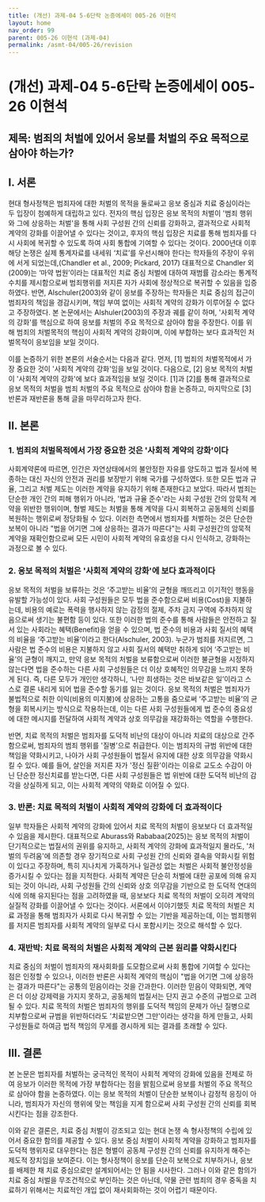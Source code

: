 ```yaml
---
title: (개선) 과제-04 5-6단락 논증에세이 005-26 이현석
layout: home
nav_order: 99
parent: 005-26 이현석 (과제-04)
permalink: /asmt-04/005-26/revision
---
```


# (개선) 과제-04 5-6단락 논증에세이 005-26 이현석 

## 제목: 범죄의 처벌에 있어서 응보를 처벌의 주요 목적으로 삼아야 하는가?

## I. 서론

현대 형사정책은 범죄자에 대한 처벌의 목적을 둘로싸고 응보 중심과 치료 중심이라는 두 입장이 첨예하게 대립하고 있다. 전자의 핵심 입장은 응보 목적의 처벌이 '범죄 행위와 그에 상응하는 처벌'을 통해 사회 구성원 간의 신뢰를 강화하고, 결과적으로 사회적 계약의 강화를 이끌어낼 수 있다는 것이고, 후자의 핵심 입장은 치료를 통해 범죄자를 다시 사회에 복귀할 수 있도록 하여 사회 통합에 기여할 수 있다는 것이다. 2000년대 이후 해당 논쟁은 실제 통계자료를 내세워 ‘치료’를 우선시해야 한다는 학자들의 주장이 우위에 서게 되었는데,(Chandler et al., 2009; Pickard, 2017) 대표적으로 Chandler 외(2009)는 ‘마약 법원’이라는 대표적인 치료 중심 처벌에 대하여 재범률 감소라는 통계적 수치를 제시함으로써 범죄행위를 저지른 자가 사회에 정상적으로 복귀할 수 있음을 입증하였다. 반면, Alschuler(2003)와 같이 응보를 주장하는 학자들은 치료 중심의 접근이 범죄자의 책임을 경감시키며, 책임 부여 없이는 사회적 계약의 강화가 이루어질 수 없다고 주장하였다. 본 논문에서는 Alshuler(2003)의 주장과 궤를 같이 하며, '사회적 계약의 강화'를 핵심으로 하여 응보를 처벌의 주요 목적으로 삼아야 함을 주장한다. 이를 위해 범죄의 처벌목적의 핵심이 사회적 계약의 강화이며, 이에 부합하는 보다 효과적인 처벌목적이 응보임을 보일 것이다.

이를 논증하기 위한 본론의 서술순서는 다음과 같다. 먼저, [1] 범죄의 처벌목적에서 가장 중요한 것이 '사회적 계약의 강화'임을 보일 것이다. 다음으로, [2] 응보 목적의 처벌이 '사회적 계약의 강화'에 보다 효과적임을 보일 것이다. [1]과 [2]를 통해 결과적으로 응보 목적의 처벌을 범죄 처벌의 주요 목적으로 삼아야 함을 논증하고, 마지막으로 [3]반론과 재반론을 통해 글을 마무리하고자 한다.

## II. 본론

### 1. 범죄의 처벌목적에서 가장 중요한 것은 '사회적 계약의 강화'이다

사회계약론에 따르면, 인간은 자연상태에서의 불안정한 자유를 양도하고 법과 질서에 복종하는 대신 자신의 안전과 권리를 보장받기 위해 국가를 구성하였다. 또한 모든 법과 규율, 그리고 처벌 제도는 이러한 계약을 유지하기 위해 존재한다고 보았다. 따라서 범죄는 단순한 개인 간의 피해 행위가 아니라, '법과 규율 준수'라는 사회 구성원 간의 암묵적 계약을 위반한 행위이며, 형벌 제도는 처벌을 통해 계약을 다시 회복하고 공동체의 신뢰를 복원하는 행위로써 정당화될 수 있다. 이러한 측면에서 범죄자를 처벌하는 것은 단순한 보복이 아니라 "법을 어기면 그에 상응하는 결과가 따른다"는 사회 구성원간의 암묵적 계약을 재확인함으로써 모든 시민이 사회적 계약의 유효성을 다시 인식하고, 강화하는 과정으로 볼 수 있다. 

### 2. 응보 목적의 처벌은 '사회적 계약의 강화'에 보다 효과적이다

응보 목적의 처벌을 보류하는 것은 ‘주고받는 비율’의 균형을 깨뜨리고 이기적인 행동을 유발할 가능성이 있다. 사회 구성원들은 모두 법을 준수함으로써 비용(Cost)을 지불하는데, 비용의 예로는 폭력을 행사하지 않는 감정의 절제, 주차 금지 구역에 주차하지 않음으로써 생기는 불편함 등이 있다. 또한 이러한 법의 준수를 통해 사람들은 안전하고 질서 있는 사회라는 혜택(Benefit)을 얻을 수 있으며, 법 준수의 비용과 사회 질서의 혜택의 비율을 ‘주고받는 비율’이라고 한다(Alschuler, 2003). 누군가 범죄를 저지르면, 그 사람은 법 준수의 비용은 지불하지 않고 사회 질서의 혜택만 취하게 되어 ‘주고받는 비율’의 균형이 깨지고, 만약 응보 목적의 처벌을 보류함으로써 이러한 불균형을 시정하지 않는다면 법을 준수하는 다른 사회 구성원들은 더 이상 호혜적인 의무감을 느끼지 못하게 된다. 즉, 다른 모두가 개인만 생각하니, ‘나만 희생하는 것은 바보같은 일’이라고 스스로 결론 내리게 되어 법을 준수할 동기를 잃는 것이다. 응보 목적의 처벌은 범죄자가 불법적으로 취한 이익(비용의 미지불)에 상응하는 고통을 줌으로써 ‘주고받는 비율’의 균형을 회복시키는 방식으로 작용하는데, 이는 다른 사회 구성원들에게 법 준수의 중요성에 대한 메시지를 전달하여 사회적 계약과 상호 의무감을 재강화하는 역할을 수행한다.

반면, 치료 목적의 처벌은 범죄자를 도덕적 비난의 대상이 아니라 치료의 대상으로 간주함으로써, 범죄자의 범죄 행위를 '질병'으로 취급한다. 이는 범죄자의 규범 위반에 대한 책임을 약화시키고, 나아가 사회 구성원들이 법질서 유지에 대한 상호 의무감을 약화시킬 수 있다. 예를 들어, 살인을 저지른 자가 '정신 질환'이라는 이유로 교도소 수감이 아닌 단순한 정신치료를 받는다면, 다른 사회 구성원들은 법 위반에 대한 도덕적 비난의 감각을 상실하게 되고, 이는 사회적 계약의 약화로 이어질 수 있다.

### 3. 반론: 치료 목적의 처벌이 사회적 계약의 강화에 더 효과적이다

일부 학자들은 사회적 계약의 강화에 있어서 치료 목적의 처벌이 응보보다 더 효과적일 수 있음을 제시한다. 대표적으로 Aburass와 Rababaa(2025)는 응보 목적의 처벌이 단기적으로는 법질서의 권위를 유지하고, 사회적 계약의 강화에 효과적일지 몰라도, '처벌의 두려움'에 의존할 경우 장기적으로 사회 구성원 간의 신뢰와 결속을 약화시킬 위험이 있다고 주장하며, 특히 지나치게 가혹하거나 일관성 없는 처벌은 사회적 불안정성을 증가시킬 수 있다는 점을 지적한다. 사회적 계약은 단순히 처벌에 대한 공포에 의해 유지되는 것이 아니라, 사회 구성원들 간의 신뢰와 상호 의무감을 기반으로 한 도덕적 연대의식에 의해 유지된다는 점을 고려하였을 때, 응보보다 치료 목적의 처벌이 오히려 계약의 실질적 강화를 이끌어낼 수 있다는 것이다. 서론에서 이야기했듯 치료 목적의 처벌은 치료 과정을 통해 범죄자가 사회로 다시 복귀할 수 있는 기반을 제공하는데, 이는 범죄행위를 저지른 범죄자를 사회적 계약의 일부로 다시 포함시키는 것으로 해석할 수 있다.

### 4. 재반박: 치료 목적의 처벌은 사회적 계약의 근본 원리를 약화시킨다

치료 중심의 처벌이 범죄자의 재사회화를 도모함으로써 사회 통합에 기여할 수 있다는 점은 인정할 수 있으나, 이러한 반론은 사회적 계약의 핵심이 "법을 어기면 그에 상응하는 결과가 따른다"는 공통의 믿음이라는 것을 간과한다. 이러한 믿음이 약화되면, 계약은 더 이상 강제력을 가지지 못하고, 공동체의 법질서는 단지 권고 수준의 규범으로 고려될 수 있다. 치료 목적의 처벌은 범죄자의 행위를 도덕적 책임의 문제가 아닌 질병으로 치부함으로써 규범을 위반하더라도 '치료받으면 그만'이라는 생각을 하게 만들고, 사회 구성원들로 하여금 법적 책임의 무게를 경시하게 되는 결과를 초래할 수 있다.

## III. 결론

본 논문은 범죄자를 처벌하는 궁극적인 목적이 사회적 계약의 강화에 있음을 전제로 하여 응보가 이러한 목적에 가장 부합하다는 점을 밝힘으로써 응보를 처벌의 주요 목적으로 삼아야 함을 논증하였다. 이는 응보 목적의 처벌이 단순한 보복이나 감정적 응징이 아니라, 범죄자가 자신의 행위에 맞는 책임을 지게 함으로써 사회 구성원 간의 신뢰를 회복시킨다는 점을 강조한다.

이와 같은 결론은, 치료 중심 처벌이 강조되고 있는 현대 논쟁 속 형사정책의 수립에 있어서 중요한 함의를 제공할 수 있다. 응보 중심 처벌이 사회적 계약을 강화하고 범죄자를 도덕적 행위자로 대우한다는 점은 형벌이 공동체 구성원 간의 신뢰를 유지하게 해주는 제도적 장치임을 보여준다. 이는 형사정책이 응보를 단순히 보복으로 치부하거나, 응보를 배제한 채 치료 중심으로만 설계되어서는 안 됨을 시사한다. 그러나 이와 같은 함의가 치료 중심 처벌을 무조건적으로 부인하는 것은 아닌데, 약물 관련 범죄의 경우 중독을 치료하기 위해서는 치료적인 개입 없이 재사회화하는 것이 어렵기 때문이다.